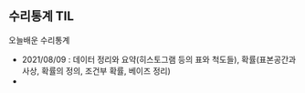 ## 수리통계 TIL
오늘배운 수리통계
 - 2021/08/09 : 데이터 정리와 요약(히스토그램 등의 표와 척도들), 확률(표본공간과 사상, 확률의 정의, 조건부 확률, 베이즈 정리)
 - 
